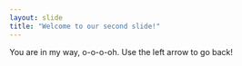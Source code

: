 ```yaml
---
layout: slide
title: "Welcome to our second slide!"
---
```

You are in my way, o-o-o-oh.
Use the left arrow to go back!
